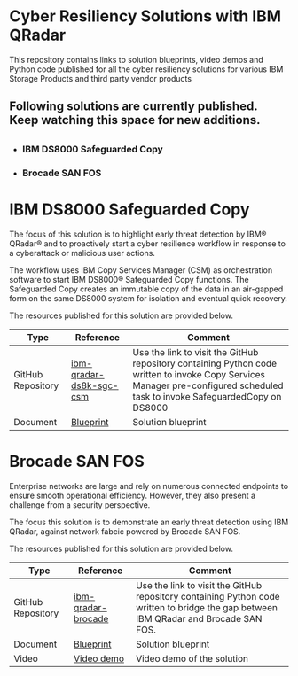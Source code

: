 # Cyber Resiliency Solutions with IBM QRadar

This repository contains links to solution blueprints, video demos and Python code published for all the cyber resiliency solutions for various IBM Storage Products and third party vendor products

## Following solutions are currently published. Keep watching this space for new additions.

##
- ### IBM DS8000 Safeguarded Copy
- ### Brocade SAN FOS

##

# IBM DS8000 Safeguarded Copy

The focus of this solution is to highlight early threat detection by IBM® QRadar® and to proactively start a cyber resilience workflow in response to a cyberattack or malicious user actions.

The workflow uses IBM Copy Services Manager (CSM) as orchestration software to start IBM DS8000® Safeguarded Copy functions. The Safeguarded Copy creates an immutable copy of the data in an air-gapped form on the same DS8000 system for isolation and eventual quick recovery.

The resources published for this solution are provided below.

| Type  | Reference |Comment|
|-------|-----------|-------|
|GitHub Repository| [ibm-qradar-ds8k-sgc-csm](https://github.com/IBM/cyber-resiliency-solutions/ibm-qradar-ds8k-sgc-csm) |Use the link to visit the GitHub repository containing Python code written to invoke Copy Services Manager pre-configured scheduled task to invoke SafeguardedCopy on DS8000 |
|Document|[Blueprint](https://www.redbooks.ibm.com/abstracts/redp5677.html?Open)|Solution blueprint|


# Brocade SAN FOS 

Enterprise networks are large and rely on numerous connected endpoints to ensure smooth operational efficiency. However, they also present a challenge from a security perspective. 

The focus this solution is to demonstrate an early threat detection using IBM QRadar, against network fabcic powered by Brocade SAN FOS.

The resources published for this solution are provided below.

| Type  | Reference |Comment|
|-------|-----------|-------|
|GitHub Repository| [ibm-qradar-brocade](https://github.com/IBM/ibm-qradar-brocade) |Use the link to visit the GitHub repository containing Python code written to bridge the gap between IBM QRadar and Brocade SAN FOS.|
|Document|[Blueprint](http://www.redbooks.ibm.com/abstracts/redp5672.html?Open)|Solution blueprint|
|Video|[Video demo](https://mediacenter.ibm.com/media/Overview+and+Deep+Demo+of+how+to+quickly+setup+Cyber+Resilience+using+IBM%27s+QRadar+and+Brocade+SAN+components/1_3gnrcu5r)|Video demo of the solution|
